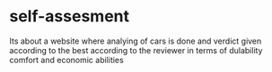 # self-assesment
Its about a website where analying of cars is done and verdict given according to the best according to the reviewer in terms of dulability comfort and economic abilities
